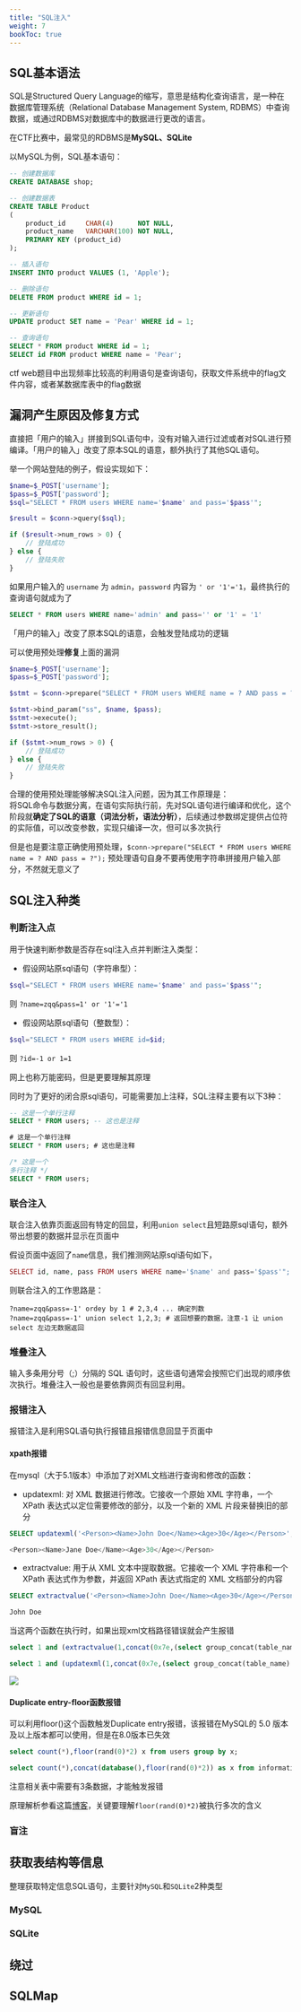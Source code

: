 ```yaml
---
title: "SQL注入" 
weight: 7
bookToc: true
---
```


## SQL基本语法

SQL是Structured Query Language的缩写，意思是结构化查询语言，是一种在数据库管理系统（Relational Database Management System, RDBMS）中查询数据，或通过RDBMS对数据库中的数据进行更改的语言。

在CTF比赛中，最常见的RDBMS是**MySQL、SQLite**

以MySQL为例，SQL基本语句：
```sql
-- 创建数据库
CREATE DATABASE shop;

-- 创建数据表
CREATE TABLE Product
(
    product_id     CHAR(4)      NOT NULL,
    product_name   VARCHAR(100) NOT NULL,
    PRIMARY KEY (product_id)
);

-- 插入语句
INSERT INTO product VALUES (1, 'Apple');

-- 删除语句
DELETE FROM product WHERE id = 1;

-- 更新语句
UPDATE product SET name = 'Pear' WHERE id = 1;

-- 查询语句
SELECT * FROM product WHERE id = 1;
SELECT id FROM product WHERE name = 'Pear';
```

ctf web题目中出现频率比较高的利用语句是查询语句，获取文件系统中的flag文件内容，或者某数据库表中的flag数据

## 漏洞产生原因及修复方式

直接把「用户的输入」拼接到SQL语句中，没有对输入进行过滤或者对SQL进行预编译。「用户的输入」改变了原本SQL的语意，额外执行了其他SQL语句。

举一个网站登陆的例子，假设实现如下：
```php
$name=$_POST['username'];
$pass=$_POST['password'];
$sql="SELECT * FROM users WHERE name='$name' and pass='$pass'";

$result = $conn->query($sql);

if ($result->num_rows > 0) {
    // 登陆成功
} else {
    // 登陆失败
}
```

如果用户输入的 `username` 为 `admin`，`password` 内容为 `' or '1'='1`，最终执行的查询语句就成为了
```sql
SELECT * FROM users WHERE name='admin' and pass='' or '1' = '1'
```
「用户的输入」改变了原本SQL的语意，会触发登陆成功的逻辑

可以使用预处理**修复**上面的漏洞
```php
$name=$_POST['username'];
$pass=$_POST['password'];

$stmt = $conn->prepare("SELECT * FROM users WHERE name = ? AND pass = ?");

$stmt->bind_param("ss", $name, $pass);
$stmt->execute();
$stmt->store_result();

if ($stmt->num_rows > 0) {
    // 登陆成功
} else {
    // 登陆失败
}
```
合理的使用预处理能够解决SQL注入问题，因为其工作原理是：  
将SQL命令与数据分离，在语句实际执行前，先对SQL语句进行编译和优化，这个阶段就**确定了SQL的语意（词法分析，语法分析）**，后续通过参数绑定提供占位符的实际值，可以改变参数，实现只编译一次，但可以多次执行

但是也是要注意正确使用预处理，`$conn->prepare("SELECT * FROM users WHERE name = ? AND pass = ?");` 预处理语句自身不要再使用字符串拼接用户输入部分，不然就无意义了

## SQL注入种类

### 判断注入点

用于快速判断参数是否存在sql注入点并判断注入类型：

- 假设网站原sql语句（字符串型）：
```php
$sql="SELECT * FROM users WHERE name='$name' and pass='$pass'";
```
则 `?name=zqq&pass=1' or '1'='1`
- 假设网站原sql语句（整数型）：
```php
$sql="SELECT * FROM users WHERE id=$id;
```
则 `?id=-1 or 1=1`

网上也称万能密码，但是更要理解其原理

同时为了更好的闭合原sql语句，可能需要加上注释，SQL注释主要有以下3种：
```sql
-- 这是一个单行注释
SELECT * FROM users; -- 这也是注释

# 这是一个单行注释
SELECT * FROM users; # 这也是注释

/* 这是一个
多行注释 */
SELECT * FROM users;
```

### 联合注入

联合注入依靠页面返回有特定的回显，利用`union select`且短路原sql语句，额外带出想要的数据并显示在页面中

假设页面中返回了`name`信息，我们推测网站原sql语句如下，
```php
SELECT id, name, pass FROM users WHERE name='$name' and pass='$pass'";
```

则联合注入的工作思路是：
```
?name=zqq&pass=-1' ordey by 1 # 2,3,4 ... 确定列数
?name=zqq&pass=-1' union select 1,2,3; # 返回想要的数据，注意-1 让 union select 左边无数据返回
```

### 堆叠注入

输入多条用分号（;）分隔的 SQL 语句时，这些语句通常会按照它们出现的顺序依次执行。堆叠注入一般也是要依靠网页有回显利用。

### 报错注入

报错注入是利用SQL语句执行报错且报错信息回显于页面中

#### xpath报错

在mysql（大于5.1版本）中添加了对XML文档进行查询和修改的函数：
- updatexml: 对 XML 数据进行修改。它接收一个原始 XML 字符串，一个 XPath 表达式以定位需要修改的部分，以及一个新的 XML 片段来替换旧的部分
```sql
SELECT updatexml('<Person><Name>John Doe</Name><Age>30</Age></Person>', '//Name', '<Name>Jane Doe</Name>');

<Person><Name>Jane Doe</Name><Age>30</Age></Person>
```
- extractvalue: 用于从 XML 文本中提取数据。它接收一个 XML 字符串和一个 XPath 表达式作为参数，并返回 XPath 表达式指定的 XML 文档部分的内容
```sql
SELECT extractvalue('<Person><Name>John Doe</Name><Age>30</Age></Person>', '//Name');

John Doe
```

当这两个函数在执行时，如果出现xml文档路径错误就会产生报错
```sql
select 1 and (extractvalue(1,concat(0x7e,(select group_concat(table_name) from information_schema.tables where table_schema=database()))));

select 1 and (updatexml(1,concat(0x7e,(select group_concat(table_name) from information_schema.tables where table_schema=database())),3));
```

![](/data/image/web-sqlxmlerr.png)

#### Duplicate entry-floor函数报错

可以利用floor()这个函数触发Duplicate entry报错，该报错在MySQL的 5.0 版本及以上版本都可以使用，但是在8.0版本已失效
```sql
select count(*),floor(rand(0)*2) x from users group by x;

select count(*),concat(database(),floor(rand(0)*2)) as x from information_schema.tables group by x;
```
注意相关表中需要有3条数据，才能触发报错

原理解析参看这篇[博客](https://www.cnblogs.com/smileleooo/p/18202852#floor%E5%87%BD%E6%95%B0%E6%8A%A5%E9%94%99)，关键要理解`floor(rand(0)*2)`被执行多次的含义

### 盲注

## 获取表结构等信息

整理获取特定信息SQL语句，主要针对`MySQL`和`SQLite`2种类型

### MySQL

### SQLite

## 绕过

## SQLMap